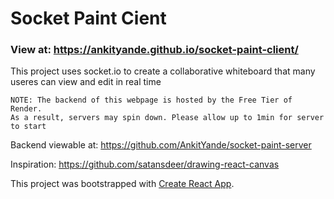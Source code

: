 # Socket Paint Cient

### View at: https://ankityande.github.io/socket-paint-client/

This project uses socket.io to create a collaborative whiteboard that many useres can view and edit in real time
```
NOTE: The backend of this webpage is hosted by the Free Tier of Render.
As a result, servers may spin down. Please allow up to 1min for server to start
```

Backend viewable at: https://github.com/AnkitYande/socket-paint-server

Inspiration: https://github.com/satansdeer/drawing-react-canvas 

This project was bootstrapped with [Create React App](https://github.com/facebook/create-react-app).
